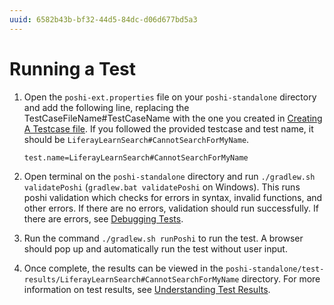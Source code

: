 ```yaml
---
uuid: 6582b43b-bf32-44d5-84dc-d06d677bd5a3
---
```

# Running a Test

1. Open the `poshi-ext.properties` file on your `poshi-standalone` directory and add the following line, replacing the TestCaseFileName#TestCaseName with the one you created in [Creating A Testcase file](./creating-a-testcase-file.md). If you followed the provided testcase and test name, it should be `LiferayLearnSearch#CannotSearchForMyName`.

    ```
    test.name=LiferayLearnSearch#CannotSearchForMyName
    ```
1. Open terminal on the `poshi-standalone` directory and run `./gradlew.sh validatePoshi` (`gradlew.bat validatePoshi` on Windows). This runs poshi validation which checks for errors in syntax, invalid functions, and other errors. If there are no errors, validation should run successfully. If there are errors, see [Debugging Tests](./understanding-test-results-and-debugging-tests.md).

1. Run the command `./gradlew.sh runPoshi` to run the test. A browser should pop up and automatically run the test without user input.

1. Once complete, the results can be viewed in the `poshi-standalone/test-results/LiferayLearnSearch#CannotSearchForMyName` directory. For more information on test results, see [Understanding Test Results](./understanding-test-results-and-debugging-tests.md).
